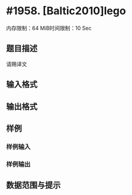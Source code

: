 # #1958. [Baltic2010]lego

内存限制：64 MiB时间限制：10 Sec

## 题目描述

请赐译文

## 输入格式

## 输出格式

## 样例

### 样例输入

### 样例输出

## 数据范围与提示
